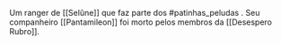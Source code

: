 Um ranger de [[Selûne]] que faz parte dos #patinhas_peludas .
Seu companheiro [[Pantamileon]] foi morto pelos membros da [[Desespero Rubro]].